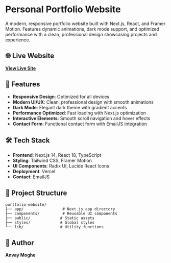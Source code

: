 # Personal Portfolio Website

A modern, responsive portfolio website built with Next.js, React, and Framer Motion. Features dynamic animations, dark mode support, and optimized performance with a clean, professional design showcasing projects and experience.

## 🌐 Live Website
**[View Live Site](https://portfolio-website-7xgj8xcg8-anvaymoghe21-4905s-projects.vercel.app)**

## 🚀 Features
- **Responsive Design**: Optimized for all devices
- **Modern UI/UX**: Clean, professional design with smooth animations
- **Dark Mode**: Elegant dark theme with gradient accents
- **Performance Optimized**: Fast loading with Next.js optimization
- **Interactive Elements**: Smooth scroll navigation and hover effects
- **Contact Form**: Functional contact form with EmailJS integration

## 🛠️ Tech Stack
- **Frontend**: Next.js 14, React 18, TypeScript
- **Styling**: Tailwind CSS, Framer Motion
- **UI Components**: Radix UI, Lucide React Icons
- **Deployment**: Vercel
- **Contact**: EmailJS

## 📁 Project Structure
```
portfolio-website/
├── app/                 # Next.js app directory
├── components/          # Reusable UI components
├── public/             # Static assets
├── styles/             # Global styles
└── lib/                # Utility functions
```

## 👤 Author
**Anvay Moghe**
